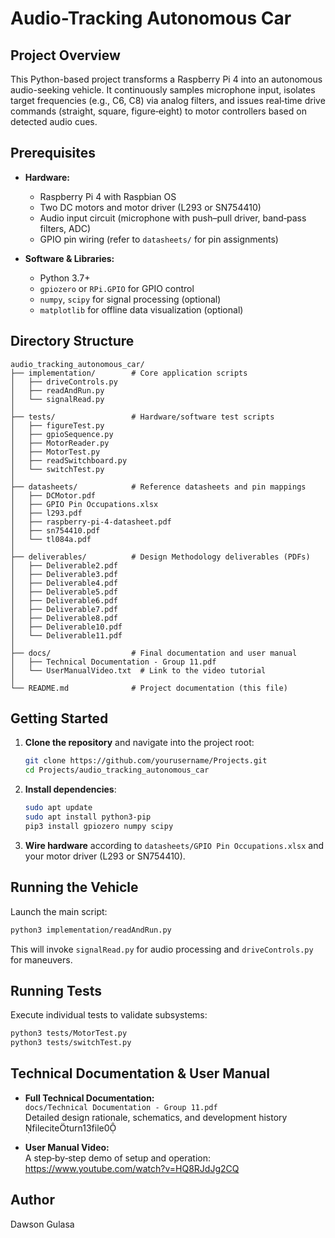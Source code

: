 # Audio-Tracking Autonomous Car

## Project Overview

This Python-based project transforms a Raspberry Pi 4 into an autonomous audio-seeking vehicle. It continuously samples microphone input, isolates target frequencies (e.g., C6, C8) via analog filters, and issues real‑time drive commands (straight, square, figure‑eight) to motor controllers based on detected audio cues.

## Prerequisites

- **Hardware:**
  - Raspberry Pi 4 with Raspbian OS
  - Two DC motors and motor driver (L293 or SN754410)
  - Audio input circuit (microphone with push–pull driver, band‑pass filters, ADC)
  - GPIO pin wiring (refer to `datasheets/` for pin assignments)

- **Software & Libraries:**
  - Python 3.7+
  - `gpiozero` or `RPi.GPIO` for GPIO control
  - `numpy`, `scipy` for signal processing (optional)
  - `matplotlib` for offline data visualization (optional)

## Directory Structure

```
audio_tracking_autonomous_car/
├── implementation/        # Core application scripts
│   ├── driveControls.py
│   ├── readAndRun.py
│   └── signalRead.py
│
├── tests/                 # Hardware/software test scripts
│   ├── figureTest.py
│   ├── gpioSequence.py
│   ├── MotorReader.py
│   ├── MotorTest.py
│   ├── readSwitchboard.py
│   └── switchTest.py
│
├── datasheets/            # Reference datasheets and pin mappings
│   ├── DCMotor.pdf
│   ├── GPIO Pin Occupations.xlsx
│   ├── l293.pdf
│   ├── raspberry-pi-4-datasheet.pdf
│   ├── sn754410.pdf
│   └── tl084a.pdf
│
├── deliverables/          # Design Methodology deliverables (PDFs)
│   ├── Deliverable2.pdf
│   ├── Deliverable3.pdf
│   ├── Deliverable4.pdf
│   ├── Deliverable5.pdf
│   ├── Deliverable6.pdf
│   ├── Deliverable7.pdf
│   ├── Deliverable8.pdf
│   ├── Deliverable10.pdf
│   └── Deliverable11.pdf
│
├── docs/                  # Final documentation and user manual
│   ├── Technical Documentation - Group 11.pdf  
│   └── UserManualVideo.txt  # Link to the video tutorial
│
└── README.md              # Project documentation (this file)
```

## Getting Started

1. **Clone the repository** and navigate into the project root:
   ```bash
   git clone https://github.com/yourusername/Projects.git
   cd Projects/audio_tracking_autonomous_car
   ```

2. **Install dependencies**:
   ```bash
   sudo apt update
   sudo apt install python3-pip
   pip3 install gpiozero numpy scipy
   ```

3. **Wire hardware** according to `datasheets/GPIO Pin Occupations.xlsx` and your motor driver (L293 or SN754410).

## Running the Vehicle

Launch the main script:
```bash
python3 implementation/readAndRun.py
```

This will invoke `signalRead.py` for audio processing and `driveControls.py` for maneuvers.

## Running Tests

Execute individual tests to validate subsystems:
```bash
python3 tests/MotorTest.py
python3 tests/switchTest.py
```

## Technical Documentation & User Manual

- **Full Technical Documentation:**  
  `docs/Technical Documentation - Group 11.pdf`  
  Detailed design rationale, schematics, and development history fileciteturn13file0

- **User Manual Video:**  
  A step‑by‑step demo of setup and operation:  
  https://www.youtube.com/watch?v=HQ8RJdJg2CQ

## Author

Dawson Gulasa  


